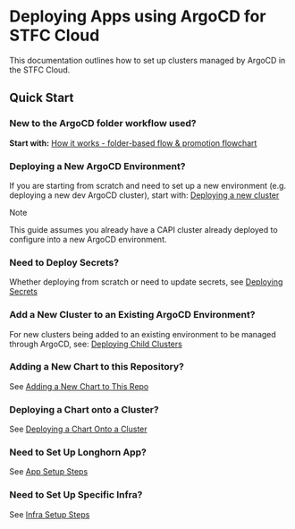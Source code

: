 # Deploying Apps using ArgoCD for STFC Cloud

This documentation outlines how to set up clusters managed by ArgoCD in the STFC Cloud.

## Quick Start

### New to the ArgoCD folder workflow used? 

**Start with:** [How it works - folder-based flow & promotion flowchart](folder-based-flow.md)


### Deploying a New ArgoCD Environment?
If you are starting from scratch and need to set up a new environment (e.g. deploying a new dev ArgoCD cluster), start with: [Deploying a new cluster](clusters.md)

> [!NOTE]
> This guide assumes you already have a CAPI cluster already deployed to configure into a new ArgoCD environment.

### Need to Deploy Secrets?
Whether deploying from scratch or need to update secrets, see [Deploying Secrets](secrets.md)

### Add a New Cluster to an Existing ArgoCD Environment?
For new clusters being added to an existing environment to be managed through ArgoCD, see: [Deploying Child Clusters](child-clusters.md)

### Adding a New Chart to this Repository?
See [Adding a New Chart to This Repo](charts.md)

### Deploying a Chart onto a Cluster?
See [Deploying a Chart Onto a Cluster](deploying-apps.md)

### Need to Set Up Longhorn App?
See [App Setup Steps](app-setup.md)

### Need to Set Up Specific Infra?
See [Infra Setup Steps](infra-setup.md)